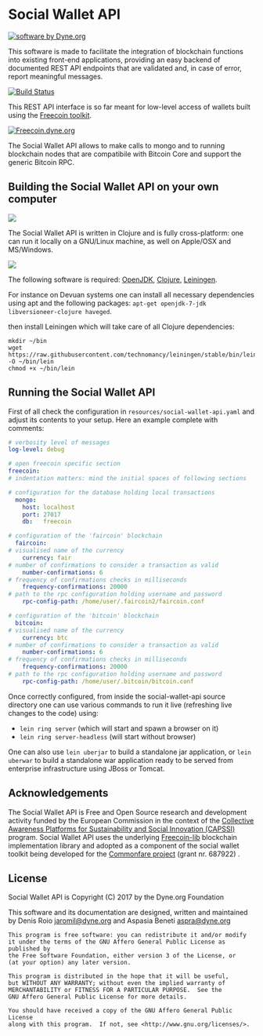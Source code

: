 # Social Wallet API

<a href="https://www.dyne.org"><img
src="https://secrets.dyne.org/static/img/swbydyne.png"
alt="software by Dyne.org"
title="software by Dyne.org" class="pull-right"></a>

This software is made to facilitate the integration of blockchain
functions into existing front-end applications, providing an easy
backend of documented REST API endpoints that are validated and, in
case of error, report meaningful messages.

[![Build Status](https://travis-ci.org/Commonfare-net/social-wallet-api.svg?branch=master)](https://travis-ci.org/Commonfare-net/social-wallet-api)

This REST API interface is so far meant for low-level access of
wallets built using the [Freecoin toolkit](https://freecoin.dyne.org).

[![Freecoin.dyne.org](https://freecoin.dyne.org/images/freecoin_logo.png)](https://freecoin.dyne.org)

The Social Wallet API allows to make calls to mongo and to running
blockchain nodes that are compatibile with Bitcoin Core and support
the generic Bitcoin RPC.

## Building the Social Wallet API on your own computer

<img class="pull-right"
src="https://secrets.dyne.org/static/img/clojure.png">

The Social Wallet API is written in Clojure and is fully
cross-platform: one can run it locally on a GNU/Linux machine, as well
on Apple/OSX and MS/Windows.

<img class="pull-left" src="https://secrets.dyne.org/static/img/leiningen.jpg"
style="padding-right: 1.5em">

The following software is
required:
[OpenJDK](http://openjdk.java.net),
[Clojure](http://clojure.org), [Leiningen](http://leiningen.org).

For instance on Devuan systems one can install all necessary
dependencies using apt and the following packages: `apt-get
openjdk-7-jdk libversioneer-clojure haveged`.

then install Leiningen which will take care of all Clojure dependencies:

```
mkdir ~/bin
wget https://raw.githubusercontent.com/technomancy/leiningen/stable/bin/lein -O ~/bin/lein
chmod +x ~/bin/lein
```

## Running the Social Wallet API

First of all check the configuration in
`resources/social-wallet-api.yaml` and adjust its contents to your
setup. Here an example complete with comments:

```yaml
# verbosity level of messages
log-level: debug

# open freecoin specific section
freecoin:
# indentation matters: mind the initial spaces of following sections

# configuration for the database holding local transactions
  mongo:
    host: localhost
    port: 27017
    db:   freecoin

# configuration of the 'faircoin' blockchain
  faircoin:
# visualised name of the currency
    currency: fair
# number of confirmations to consider a transaction as valid
    number-confirmations: 6
# frequency of confirmations checks in milliseconds
    frequency-confirmations: 20000
# path to the rpc configuration holding username and password
    rpc-config-path: /home/user/.faircoin2/faircoin.conf

# configuration of the 'bitcoin' blockchain
  bitcoin:
# visualised name of the currency
    currency: btc
# number of confirmations to consider a transaction as valid
    number-confirmations: 6
# frequency of confirmations checks in milliseconds
    frequency-confirmations: 20000
# path to the rpc configuration holding username and password
    rpc-config-path: /home/user/.bitcoin/bitcoin.conf
```

Once correctly configured, from inside the social-wallet-api source
directory one can use various commands to run it live (refreshing live
changes to the code) using:

- `lein ring server` (which will start and spawn a browser on it)
- `lein ring server-headless` (will start without browser)

One can also use `lein uberjar` to build a standalone jar application,
or `lein uberwar` to build a standalone war application ready to be
served from enterprise infrastructure using JBoss or Tomcat.

## Acknowledgements

The Social Wallet API is Free and Open Source research and development
activity funded by the European Commission in the context of
the
[Collective Awareness Platforms for Sustainability and Social Innovation (CAPSSI)](https://ec.europa.eu/digital-single-market/en/collective-awareness) program. Social
Wallet API uses the
underlying [Freecoin-lib](https://github.com/dyne/freecoin-lib)
blockchain implementation library and adopted as a component of the
social wallet toolkit being developed for
the [Commonfare project](https://pieproject.eu) (grant nr. 687922) .


## License

Social Wallet API is Copyright (C) 2017 by the Dyne.org Foundation

This software and its documentation are designed, written and maintained
by Denis Roio <jaromil@dyne.org> and Aspasia Beneti <aspra@dyne.org>

```
This program is free software: you can redistribute it and/or modify
it under the terms of the GNU Affero General Public License as published by
the Free Software Foundation, either version 3 of the License, or
(at your option) any later version.

This program is distributed in the hope that it will be useful,
but WITHOUT ANY WARRANTY; without even the implied warranty of
MERCHANTABILITY or FITNESS FOR A PARTICULAR PURPOSE.  See the
GNU Affero General Public License for more details.

You should have received a copy of the GNU Affero General Public License
along with this program.  If not, see <http://www.gnu.org/licenses/>.
```
